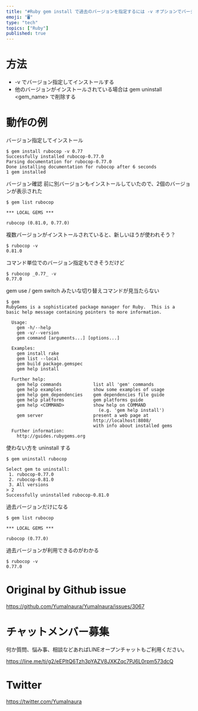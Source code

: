 ```yaml
---
title: "#Ruby gem install で過去のバージョンを指定するには -v オプションでバージョン指定 ( 例: gem install r"
emoji: "🖥"
type: "tech"
topics: ["Ruby"]
published: true
---
```


# 方法

- -v でバージョン指定してインストールする
- 他のバージョンがインストールされている場合は gem uninstall <gem_name> で削除する


# 動作の例

バージョン指定してインストール

```
$ gem install rubocop -v 0.77
Successfully installed rubocop-0.77.0
Parsing documentation for rubocop-0.77.0
Done installing documentation for rubocop after 6 seconds
1 gem installed
```

バージョン確認
前に別バージョンもインストールしていたので、2個のバージョンが表示された

```
$ gem list rubocop

*** LOCAL GEMS ***

rubocop (0.81.0, 0.77.0)
```

複数バージョンがインストールされていると、新しいほうが使われそう？

```
$ rubocop -v
0.81.0
```

コマンド単位でのバージョン指定もできそうだけど

```
$ rubocop _0.77_ -v
0.77.0
```

gem use  / gem switch みたいな切り替えコマンドが見当たらない

```
$ gem
RubyGems is a sophisticated package manager for Ruby.  This is a
basic help message containing pointers to more information.

  Usage:
    gem -h/--help
    gem -v/--version
    gem command [arguments...] [options...]

  Examples:
    gem install rake
    gem list --local
    gem build package.gemspec
    gem help install

  Further help:
    gem help commands            list all 'gem' commands
    gem help examples            show some examples of usage
    gem help gem_dependencies    gem dependencies file guide
    gem help platforms           gem platforms guide
    gem help <COMMAND>           show help on COMMAND
                                   (e.g. 'gem help install')
    gem server                   present a web page at
                                 http://localhost:8808/
                                 with info about installed gems
  Further information:
    http://guides.rubygems.org
```

使わない方を uninstall する

```
$ gem uninstall rubocop

Select gem to uninstall:
 1. rubocop-0.77.0
 2. rubocop-0.81.0
 3. All versions
> 2
Successfully uninstalled rubocop-0.81.0
```

過去バージョンだけになる


```
$ gem list rubocop

*** LOCAL GEMS ***

rubocop (0.77.0)
```

過去バージョンが利用できるのがわかる

```
$ rubocop -v
0.77.0

```

# Original by Github issue

https://github.com/YumaInaura/YumaInaura/issues/3067








<!-- Update From Qiita API -->

# チャットメンバー募集


何か質問、悩み事、相談などあればLINEオープンチャットもご利用ください。

https://line.me/ti/g2/eEPltQ6Tzh3pYAZV8JXKZqc7PJ6L0rpm573dcQ





# Twitter


https://twitter.com/YumaInaura


<!-- Update From Qiita API -->


